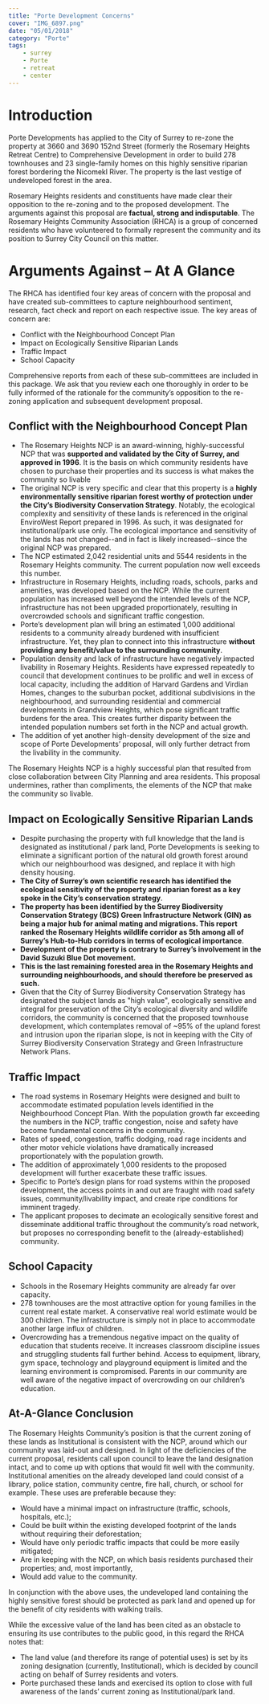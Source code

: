 ```yaml
---
title: "Porte Development Concerns"
cover: "IMG_6897.png"
date: "05/01/2018"
category: "Porte"
tags:
    - surrey
    - Porte
    - retreat
    - center
---
```


# Introduction

Porte Developments has applied to the City of Surrey to re-zone the property at 3660 and 3690 152nd Street (formerly the Rosemary Heights Retreat Centre) to Comprehensive Development in order to build 278 townhouses and 23 single-family homes on this highly sensitive riparian forest bordering the Nicomekl River. The property is the last vestige of undeveloped forest in the area.

Rosemary Heights residents and constituents have made clear their opposition to the re-zoning and to the proposed development. The arguments against this proposal are **factual, strong and indisputable**. The Rosemary Heights Community Association (RHCA) is a group of concerned residents who have volunteered to formally represent the community and its position to Surrey City Council on this matter.

# Arguments Against – At A Glance

The RHCA has identified four key areas of concern with the proposal and have created sub-committees to capture neighbourhood sentiment, research, fact check and report on each respective issue. The key areas of concern are:
* Conflict with the Neighbourhood Concept Plan
* Impact on Ecologically Sensitive Riparian Lands
* Traffic Impact
* School Capacity

Comprehensive reports from each of these sub-committees are included in this package. We ask that you review each one thoroughly in order to be fully informed of the rationale for the community’s opposition to the re-zoning application and subsequent development proposal.

## Conflict with the Neighbourhood Concept Plan


* The Rosemary Heights NCP is an award-winning, highly-successful NCP that was **supported and validated by the City of Surrey, and approved in 1996**. It is the basis on which community residents have chosen to purchase their properties and its success is what makes the community so livable
* The original NCP is very specific and clear that this property is a **highly environmentally sensitive riparian forest worthy of protection under the City’s Biodiversity Conservation Strategy**. Notably, the ecological complexity and sensitivity of these lands is referenced in the original EnviroWest Report prepared in 1996. As such, it was designated for institutional/park use only. The ecological importance and sensitivity of the lands has not changed--and in fact is likely increased--since the original NCP was prepared.
* The NCP estimated 2,042 residential units and 5544 residents in the Rosemary Heights community. The current population now well exceeds this number.
* Infrastructure in Rosemary Heights, including roads, schools, parks and amenities, was developed based on the NCP. While the current population has increased well beyond the intended levels of the NCP, infrastructure has not been upgraded proportionately, resulting in overcrowded schools and significant traffic congestion.
* Porte’s development plan will bring an estimated 1,000 additional residents to a community already burdened with insufficient infrastructure. Yet, they plan to connect into this infrastructure **without providing any benefit/value to the surrounding community**.
* Population density and lack of infrastructure have negatively impacted livability in Rosemary Heights. Residents have expressed repeatedly to council that development continues to be prolific and well in excess of local capacity, including the addition of Harvard Gardens and Virdian Homes, changes to the suburban pocket, additional subdivisions in the neighbourhood, and surrounding residential and commercial developments in Grandview Heights, which pose significant traffic burdens for the area. This creates further disparity between the intended population numbers set forth in the NCP and actual growth.
* The addition of yet another high-density development of the size and scope of Porte Developments’ proposal, will only further detract from the livability in the community.

The Rosemary Heights NCP is a highly successful plan that resulted from close collaboration between City Planning and area residents. This proposal undermines, rather than compliments, the elements of the NCP that make the community so livable.

## Impact on Ecologically Sensitive Riparian Lands

* Despite purchasing the property with full knowledge that the land is designated as institutional / park land, Porte Developments is seeking to eliminate a significant portion of the natural old growth forest around which our neighbourhood was designed, and replace it with high density housing.
* **The City of Surrey’s own scientific research has identified the ecological sensitivity of the property and riparian forest as a key spoke in the City’s conservation strategy**.
* **The property has been identified by the Surrey Biodiversity Conservation Strategy (BCS) Green Infrastructure Network (GIN) as being a major hub for animal mating and migrations. This report ranked the Rosemary Heights wildlife corridor as 5th among all of Surrey’s Hub-to-Hub corridors in terms of ecological importance**.
* **Development of the property is contrary to Surrey’s involvement in the David Suzuki Blue Dot movement.**
* **This is the last remaining forested area in the Rosemary Heights and surrounding neighbourhoods, and should therefore be preserved as such.**
* Given that the City of Surrey Biodiversity Conservation Strategy has designated the subject lands as "high value", ecologically sensitive and integral for preservation of the City’s ecological diversity and wildlife corridors, the community is concerned that the proposed townhouse development, which contemplates removal of ~95% of the upland forest and intrusion upon the riparian slope, is not in keeping with the City of Surrey Biodiversity Conservation Strategy and Green Infrastructure Network Plans.

## Traffic Impact

* The road systems in Rosemary Heights were designed and built to accommodate estimated population levels identified in the Neighbourhood Concept Plan. With the population growth far exceeding the numbers in the NCP, traffic congestion, noise and safety have become fundamental concerns in the community.
* Rates of speed, congestion, traffic dodging, road rage incidents and other motor vehicle violations have dramatically increased proportionately with the population growth.
* The addition of approximately 1,000 residents to the proposed development will further exacerbate these traffic issues.
* Specific to Porte’s design plans for road systems within the proposed development, the access points in and out are fraught with road safety issues, community/livability impact, and create ripe conditions for imminent tragedy.
* The applicant proposes to decimate an ecologically sensitive forest and disseminate additional traffic throughout the community’s road network, but proposes no corresponding benefit to the (already-established) community.

## School Capacity

* Schools in the Rosemary Heights community are already far over capacity.
* 278 townhouses are the most attractive option for young families in the current real estate market. A conservative real world estimate would be 300 children. The infrastructure is simply not in place to accommodate another large influx of children.
* Overcrowding has a tremendous negative impact on the quality of education that students receive. It increases classroom discipline issues and struggling students fall further behind. Access to equipment, library, gym space, technology and playground equipment is limited and the learning environment is compromised. Parents in our community are well aware of the negative impact of overcrowding on our children’s education.

## At-A-Glance Conclusion

The Rosemary Heights Community’s position is that the current zoning of these lands as Institutional is consistent with the NCP, around which our community was laid-out and designed. In light of the deficiencies of the current proposal, residents call upon council to leave the land designation intact, and to come up with options that would fit well with the community. Institutional amenities on the already developed land could consist of a library, police station, community centre, fire hall, church, or school for example. These uses are preferable because they:
* Would have a minimal impact on infrastructure (traffic, schools, hospitals, etc.);
* Could be built within the existing developed footprint of the lands without requiring their deforestation;
* Would have only periodic traffic impacts that could be more easily mitigated;
* Are in keeping with the NCP, on which basis residents purchased their properties; and, most importantly,
* Would add value to the community.

In conjunction with the above uses, the undeveloped land containing the highly sensitive forest should be protected as park land and opened up for the benefit of city residents with walking trails.

While the excessive value of the land has been cited as an obstacle to ensuring its use contributes to the public good, in this regard the RHCA notes that:

* The land value (and therefore its range of potential uses) is set by its zoning designation (currently, Institutional), which is decided by council acting on behalf of Surrey residents and voters.
* Porte purchased these lands and exercised its option to close with full awareness of the lands’ current zoning as Institutional/park land.